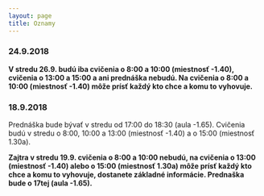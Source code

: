 ```yaml
---
layout: page
title: Oznamy
---
```



### 24.9.2018

**V stredu 26.9. budú iba cvičenia o 8:00 a 10:00 (miestnosť -1.40), cvičenia o 13:00 a 15:00 a ani prednáška nebudú. Na cvičenia o 8:00 a 10:00 (miestnosť -1.40) môže prísť každý kto chce a komu to vyhovuje.**


### 18.9.2018

Prednáška bude bývať v stredu od 17:00 do 18:30 (aula -1.65). Cvičenia budú v stredu o 8:00, 10:00 a 13:00 (miestnosť -1.40) a o 15:00 (miestnosť 1.30a).

**Zajtra v stredu 19.9. cvičenia o 8:00 a 10:00 nebudú, na cvičenia o 13:00 (miestnosť -1.40) alebo o 15:00 (miestnosť 1.30a) môže prísť každý kto chce a komu to vyhovuje, dostanete základné informácie. Prednaška bude o 17tej (aula -1.65).**



